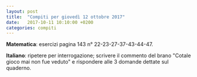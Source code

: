 ```yaml
---
layout: post
title:  "Compiti per giovedì 12 ottobre 2017"
date:   2017-10-11 10:10:00 +0200
categories: compiti
---
```


**Matematica**: esercizi pagina 143 n° 22-23-27-37-43-44-47.

**Italiano**: ripetere per interrogazione; scrivere il commento del brano "Cotale gioco mai non fue veduto" e rispondere alle 3 domande dettate sul quaderno.